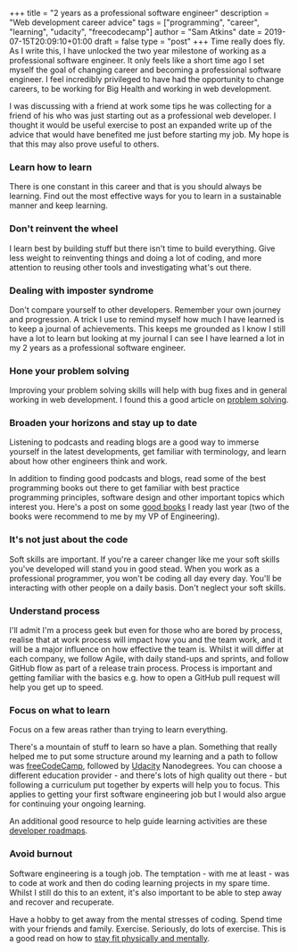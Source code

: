 +++
title = "2 years as a professional software engineer"
description = "Web development career advice"
tags = ["programming", "career", "learning", "udacity", "freecodecamp"]
author = "Sam Atkins"
date = 2019-07-15T20:09:10+01:00
draft = false
type = "post"
+++
Time really does fly. As I write this, I have unlocked the two year milestone of working as a professional software engineer. It only feels like a short time ago I set myself the goal of changing career and becoming a professional software engineer.  I feel incredibly privileged to have had the opportunity to change careers, to be working for Big Health and working in web development.

I was discussing with a friend at work some tips he was collecting for a friend of his who was just starting out as a professional web developer. I thought it would be useful exercise to post an expanded write up of the advice that would have benefited me just before starting my job. My hope is that this may also prove useful to others.


### Learn how to learn

There is one constant in this career and that is you should always be learning. Find out the most effective ways for you to learn in a sustainable manner and keep learning.


### Don't reinvent the wheel

I learn best by building stuff but there isn't time to build everything. Give less weight to reinventing things and doing a lot of coding, and more attention to reusing other tools and investigating what's out there.


### Dealing with imposter syndrome

Don't compare yourself to other developers. Remember your own journey and progression. A trick I use to remind myself how much I have learned is to keep a journal of achievements. This keeps me grounded as I know I still have a lot to learn but looking at my journal I can see I have learned a lot in my 2 years as a professional software engineer.


### Hone your problem solving

Improving your problem solving skills will help with bug fixes and in general working in web development.  I found this a good article on [problem solving](https://dev.to/aspittel/moving-past-tutorials-8-tips-for-problem-solving-3e0p).


### Broaden your horizons and stay up to date

Listening to podcasts and reading blogs are a good way to immerse yourself in the latest developments, get familiar with terminology, and learn about how other engineers think and work.

In addition to finding good podcasts and blogs, read some of the best programming books out there to get familiar with best practice programming principles, software design and other important topics which interest you. Here's a post on some [good books](https://www.samatkins.me/post/recommended-programming-books/) I ready last year (two of the books were recommend to me by my VP of Engineering).


### It's not just about the code

Soft skills are important. If you're a career changer like me your soft skills you've developed will stand you in good stead. When you work as a professional programmer, you won't be coding all day every day. You'll be interacting with other people on a daily basis. Don't neglect your soft skills.


### Understand process

I'll admit I'm a process geek but even for those who are bored by process, realise that at work process will impact how you and the team work, and it will be a major influence on how effective the team is. Whilst it will differ at each company, we follow Agile, with daily stand-ups and sprints, and follow GitHub flow as part of a release train process. Process is important and getting familiar with the basics e.g. how to open a GitHub pull request will help you get up to speed.


### Focus on what to learn

Focus on a few areas rather than trying to learn everything.

There's a mountain of stuff to learn so have a plan. Something that really helped me to put some structure around my learning and a path to follow was [freeCodeCamp](https://www.freecodecamp.org), followed by [Udacity](https://udacity.com) Nanodegrees. You can choose a different education provider - and there's lots of high quality out there - but following a curriculum put together by experts will help you to focus. This applies to getting your first software engineering job but I would also argue for continuing your ongoing learning.

An additional good resource to help guide learning activities are these [developer roadmaps](https://github.com/kamranahmedse/developer-roadmap).


### Avoid burnout

Software engineering is a tough job. The temptation - with me at least - was to code at work and then do coding learning projects in my spare time. Whilst I still do this to an extent, it's also important to be able to step away and recover and recuperate.

Have a hobby to get away from the mental stresses of coding. Spend time with your friends and family. Exercise. Seriously, do lots of exercise. This is a good read on how to [stay fit physically and mentally](https://dev.to/ilonacodes/how-to-stay-fit-physically-and-mentally-and-keep-coding-5a4p).
